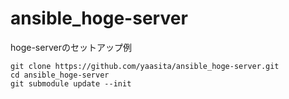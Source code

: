 ansible_hoge-server
===================

hoge-serverのセットアップ例

    git clone https://github.com/yaasita/ansible_hoge-server.git
    cd ansible_hoge-server
    git submodule update --init
